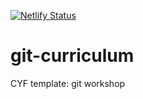 [![Netlify Status](https://api.netlify.com/api/v1/badges/e12529cf-bc0f-4537-a6f6-70db3c3499f4/deploy-status)](https://app.netlify.com/sites/du-git/deploys)

# git-curriculum
CYF template: git workshop
